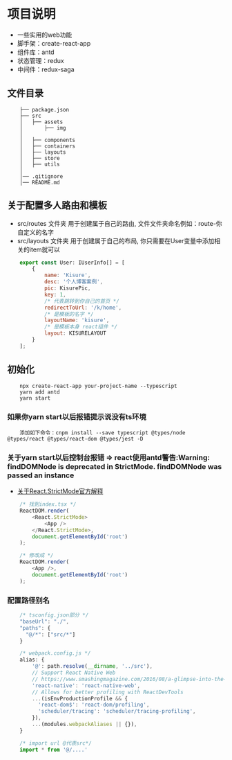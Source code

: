 # 项目说明
- 一些实用的web功能
- 脚手架：create-react-app
- 组件库：antd 
- 状态管理：redux
- 中间件：redux-saga

## 文件目录
```
    ├── package.json  
    ├── src 
    │   ├── assets
    │       ├── img
    │
    │   ├── components
    │   ├── containers
    │   ├── layouts
    │   ├── store
    │   ├── utils
    │
    │── .gitignore
    │── README.md 
```

## 关于配置多人路由和模板
- src/routes 文件夹 用于创建属于自己的路由, 文件文件夹命名例如：route-你自定义的名字
- src/layouts 文件夹 用于创建属于自己的布局, 你只需要在User变量中添加相关的item就可以
``` js
    export const User: IUserInfo[] = [
        {
            name: 'Kisure',
            desc: '个人博客案例',
            pic: KisurePic,
            key: 1,
            /* 代表跳转到你自己的首页 */
            redirectToUrl: '/k/home',
            /* 是模板的名字 */
            layoutName: 'kisure',
            /* 是模板本身 react组件 */
            layout: KISURELAYOUT
        }
    ];
```

## 初始化
```
    npx create-react-app your-project-name --typescript
    yarn add antd
    yarn start
```
### 如果你yarn start以后报错提示说没有ts环境
```
    添加如下命令：cnpm install --save typescript @types/node @types/react @types/react-dom @types/jest -D
```
### 关于yarn start以后控制台报错 => react使用antd警告:Warning: findDOMNode is deprecated in StrictMode. findDOMNode was passed an instance
- [关于React.StrictMode官方解释](http://react.html.cn/docs/strict-mode.html)
```js
    /* 找到index.tsx */
    ReactDOM.render(
        <React.StrictMode>
            <App />
        </React.StrictMode>,
        document.getElementById('root')
    );

    /* 修改成 */
    ReactDOM.render(
        <App />,
        document.getElementById('root')
    );
```
### 配置路径别名
``` js
    /* tsconfig.json部分 */
    "baseUrl": "./",
    "paths": {
      "@/*": ["src/*"]
    }

    /* webpack.config.js */
    alias: {
        '@': path.resolve(__dirname, '../src'),
        // Support React Native Web 
        // https://www.smashingmagazine.com/2016/08/a-glimpse-into-the-future-with-react-native-for-web/
        'react-native': 'react-native-web',
        // Allows for better profiling with ReactDevTools
        ...(isEnvProductionProfile && {
          'react-dom$': 'react-dom/profiling',
          'scheduler/tracing': 'scheduler/tracing-profiling',
        }),
        ...(modules.webpackAliases || {}),
    }

    /* import url @代表src*/
    import * from '@/....'
```

    